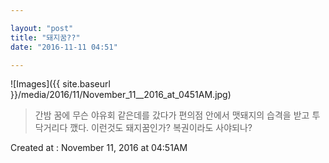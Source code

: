 ```yaml
---

layout: "post"  
title: "돼지꿈??"  
date: "2016-11-11 04:51"

---
```


![Images]({{ site.baseurl }}/media/2016/11/November_11__2016_at_0451AM.jpg)

> 간밤 꿈에 무슨 야유회 같은데를 갔다가 편의점 안에서 맷돼지의 습격을 받고 투닥거리다 깼다. 이런것도 돼지꿈인가? 복권이라도 사야되나?

Created at : November 11, 2016 at 04:51AM
